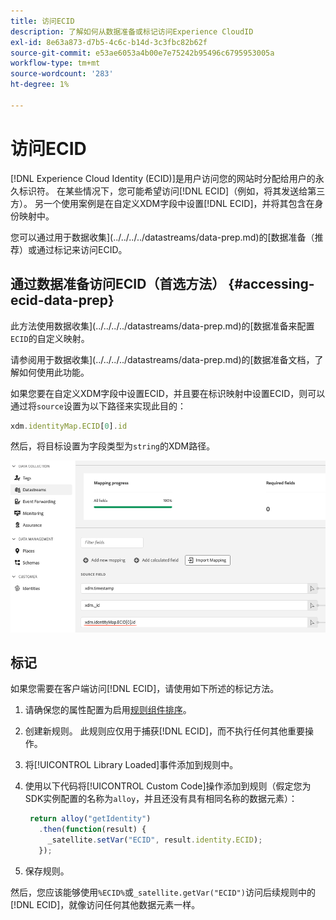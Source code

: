 ```yaml
---
title: 访问ECID
description: 了解如何从数据准备或标记访问Experience CloudID
exl-id: 8e63a873-d7b5-4c6c-b14d-3c3fbc82b62f
source-git-commit: e53ae6053a4b00e7e75242b95496c6795953005a
workflow-type: tm+mt
source-wordcount: '283'
ht-degree: 1%

---
```



# 访问ECID

[!DNL Experience Cloud Identity (ECID)]是用户访问您的网站时分配给用户的永久标识符。 在某些情况下，您可能希望访问[!DNL ECID]（例如，将其发送给第三方）。 另一个使用案例是在自定义XDM字段中设置[!DNL ECID]，并将其包含在身份映射中。

您可以通过用于数据收集](../../../../datastreams/data-prep.md)的[数据准备（推荐）或通过标记来访问ECID。

## 通过数据准备访问ECID（首选方法） {#accessing-ecid-data-prep}

此方法使用数据收集](../../../../datastreams/data-prep.md)的[数据准备来配置`ECID`的自定义映射。

请参阅用于数据收集](../../../../datastreams/data-prep.md)的[数据准备文档，了解如何使用此功能。

如果您要在自定义XDM字段中设置ECID，并且要在标识映射中设置ECID，则可以通过将`source`设置为以下路径来实现此目的：

```js
xdm.identityMap.ECID[0].id
```

然后，将目标设置为字段类型为`string`的XDM路径。

![](./assets/access-ecid-data-prep.png)

## 标记

如果您需要在客户端访问[!DNL ECID]，请使用如下所述的标记方法。

1. 请确保您的属性配置为启用[规则组件排序](../../../ui/managing-resources/rules.md#sequencing)。
1. 创建新规则。 此规则应仅用于捕获[!DNL ECID]，而不执行任何其他重要操作。
1. 将[!UICONTROL Library Loaded]事件添加到规则中。
1. 使用以下代码将[!UICONTROL Custom Code]操作添加到规则（假定您为SDK实例配置的名称为`alloy`，并且还没有具有相同名称的数据元素）：

   ```js
    return alloy("getIdentity")
      .then(function(result) {
        _satellite.setVar("ECID", result.identity.ECID);
      });
   ```

1. 保存规则。

然后，您应该能够使用`%ECID%`或`_satellite.getVar("ECID")`访问后续规则中的[!DNL ECID]，就像访问任何其他数据元素一样。
